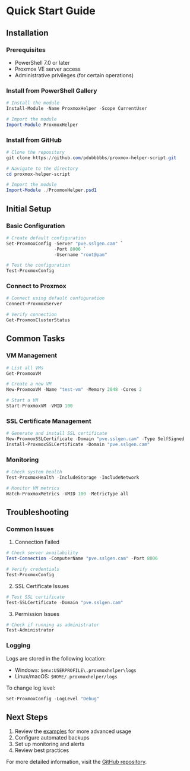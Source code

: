 # Quick Start Guide

## Installation

### Prerequisites
- PowerShell 7.0 or later
- Proxmox VE server access
- Administrative privileges (for certain operations)

### Install from PowerShell Gallery
```powershell
# Install the module
Install-Module -Name ProxmoxHelper -Scope CurrentUser

# Import the module
Import-Module ProxmoxHelper
```

### Install from GitHub
```powershell
# Clone the repository
git clone https://github.com/pdubbbbbs/proxmox-helper-script.git

# Navigate to the directory
cd proxmox-helper-script

# Import the module
Import-Module ./ProxmoxHelper.psd1
```

## Initial Setup

### Basic Configuration
```powershell
# Create default configuration
Set-ProxmoxConfig -Server "pve.sslgen.cam" `
                  -Port 8006 `
                  -Username "root@pam"

# Test the configuration
Test-ProxmoxConfig
```

### Connect to Proxmox
```powershell
# Connect using default configuration
Connect-ProxmoxServer

# Verify connection
Get-ProxmoxClusterStatus
```

## Common Tasks

### VM Management
```powershell
# List all VMs
Get-ProxmoxVM

# Create a new VM
New-ProxmoxVM -Name "test-vm" -Memory 2048 -Cores 2

# Start a VM
Start-ProxmoxVM -VMID 100
```

### SSL Certificate Management
```powershell
# Generate and install SSL certificate
New-ProxmoxSSLCertificate -Domain "pve.sslgen.cam" -Type SelfSigned
Install-ProxmoxSSLCertificate -Domain "pve.sslgen.cam"
```

### Monitoring
```powershell
# Check system health
Test-ProxmoxHealth -IncludeStorage -IncludeNetwork

# Monitor VM metrics
Watch-ProxmoxMetrics -VMID 100 -MetricType all
```

## Troubleshooting

### Common Issues

1. Connection Failed
```powershell
# Check server availability
Test-Connection -ComputerName "pve.sslgen.cam" -Port 8006

# Verify credentials
Test-ProxmoxConfig
```

2. SSL Certificate Issues
```powershell
# Test SSL certificate
Test-SSLCertificate -Domain "pve.sslgen.cam"
```

3. Permission Issues
```powershell
# Check if running as administrator
Test-Administrator
```

### Logging

Logs are stored in the following location:
- Windows: `$env:USERPROFILE\.proxmoxhelper\logs`
- Linux/macOS: `$HOME/.proxmoxhelper/logs`

To change log level:
```powershell
Set-ProxmoxConfig -LogLevel "Debug"
```

## Next Steps

1. Review the [examples](examples/README.md) for more advanced usage
2. Configure automated backups
3. Set up monitoring and alerts
4. Review best practices

For more detailed information, visit the [GitHub repository](https://github.com/pdubbbbbs/proxmox-helper-script).
